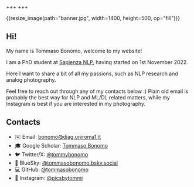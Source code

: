 +++
+++

{{resize_image(path="banner.jpg", width=1400, height=500, op="fill")}}

## Hi!

My name is Tommaso Bonomo, welcome to my website!

I am a PhD student at [Sapienza NLP](https://nlp.uniroma1.it/), having started on 1st November 2022.

Here I want to share a bit of all my passions, such as NLP research and analog photography.

Feel free to reach out through any of my contacts below :)
Plain old email is probably the best way for NLP and ML/DL related matters, while my Instagram is best if you are interested in my photography.

## Contacts

- ✉️ Email: [bonomo@diag.uniroma1.it](mailto:bonomo@diag.uniroma1.it)
- 🎓 Google Scholar: [Tommaso Bonomo](https://scholar.google.com/citations?user=Xn6-XR4AAAAJ)
- 🐦 Twitter/X: [@tommybonomo](https://twitter.com/tommybonomo)
- 🦋 BlueSky: [@tommasobonomo.bsky.social](https://bsky.app/profile/tommasobonomo.bsky.social)
- 💻 GitHub: [@tommasobonomo](https://github.com/tommasobonomo)
- 📸 Instagram: [@picsbytommi](https://www.instagram.com/picsbytommi/)
